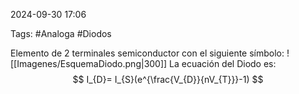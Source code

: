 2024-09-30 17:06

Tags: #Analoga #Diodos

Elemento de 2 terminales semiconductor con el siguiente símbolo:
![[Imagenes/EsquemaDiodo.png|300]]
La ecuación del Diodo es:
$$
I_{D}= I_{S}(e^{\frac{V_{D}}{nV_{T}}}-1)
$$

